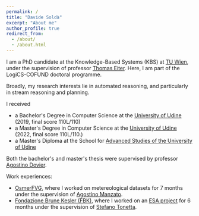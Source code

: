 ```yaml
---
permalink: /
title: "Davide Soldà"
excerpt: "About me"
author_profile: true
redirect_from: 
  - /about/
  - /about.html
---
```



I am a PhD candidate at the Knowledge-Based Systems (KBS) at [TU Wien](https://www.tuwien.at/en/), under the supervision of professor [Thomas Eiter](http://www.kr.tuwien.ac.at/staff/eiter/). Here, I am part of the LogiCS-COFUND doctoral programme.

Broadly, my research interests lie in automated reasoning, and particularly in stream reasoning and planning.

I received
- a Bachelor's Degree in Computer Science at the [University of Udine](https://www.uniud.it/en) (2019, final score 110L/110)
- a Master's Degree in Computer Science at the [University of Udine](https://www.uniud.it/en) (2022, final score 110L/110.)
- a Master's Diploma at the School for [Advanced Studies of the University of Udine](https://scuolasuperiore.uniud.it/?set_language=en) 

Both the bachelor's and master's thesis were supervised by professor [Agostino Dovier](http://users.dimi.uniud.it/~agostino.dovier/).

Work experiences:
- [OsmerFVG](https://www.osmer.fvg.it/home.php?ln=-en), where I worked on metereological datasets for 7 months under the supervision of [Agostino Manzato](https://digilander.libero.it/agostino.manzato/).
- [Fondazione Brune Kesler (FBK)](https://www.fbk.eu/en/), where I worked on an [ESA project](https://es.fbk.eu/index.php/projects/robdt/) for 6 months under the supervision of [Stefano Tonetta](https://es.fbk.eu/?author_name=stefano-tonetta).
